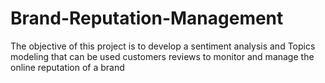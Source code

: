 # Brand-Reputation-Management
The objective of this project is to develop a sentiment analysis and Topics modeling that can be used customers reviews to monitor and manage the online reputation of a brand

